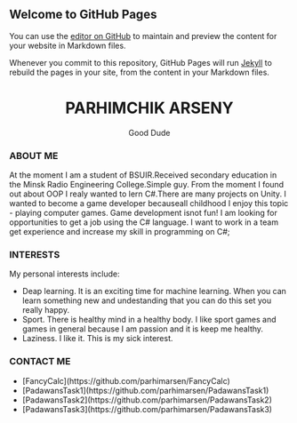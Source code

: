 ## Welcome to GitHub Pages

You can use the [editor on GitHub](https://github.com/parhimarsen/parhimarsen.github.io/edit/master/index.md) to maintain and preview the content for your website in Markdown files.

Whenever you commit to this repository, GitHub Pages will run [Jekyll](https://jekyllrb.com/) to rebuild the pages in your site, from the content in your Markdown files.

<h1 align="center">PARHIMCHIK ARSENY</h1>
<p align="center">Good Dude</p>

### ABOUT ME

At the moment I am a student of BSUIR.Received secondary education in the Minsk Radio Engineering College.Simple guy. From the moment I found out about OOP I realy wanted to lern C#.There are many projects on Unity. I wanted to become a game developer becauseall childhood I enjoy this topic - playing computer games. Game development isnot fun! I am looking for opportunities to get a job using the C# language. I want to work in a team get experience and increase my skill in programming on C#; 

### INTERESTS

<p>My personal interests include:<br></p>  
<ul>
            <li>Deap learning. It is an exciting time for machine learning. When you can learn 
        something new and undestanding that you can do this set you really happy.</li>
            <li>Sport. There is healthy mind in a healthy body. I like sport games and 
        games in general because I am passion and it is keep me healthy.</li>
            <li>Laziness. I like it. This is my sick interest.</li>
</ul>
   
### CONTACT ME

<ul>
            <li>[FancyCalc](https://github.com/parhimarsen/FancyCalc)</li>
            <li>[PadawansTask1](https://github.com/parhimarsen/PadawansTask1)</li>
            <li>[PadawansTask2](https://github.com/parhimarsen/PadawansTask2)</li>
            <li>[PadawansTask3](https://github.com/parhimarsen/PadawansTask3)</li>
</ul>

